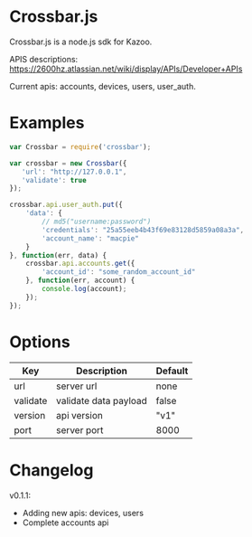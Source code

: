 # Crossbar.js

Crossbar.js is a node.js sdk for Kazoo.

APIS descriptions: https://2600hz.atlassian.net/wiki/display/APIs/Developer+APIs

Current apis:
accounts, devices, users, user_auth.

# Examples

```javascript
var Crossbar = require('crossbar');

var crossbar = new Crossbar({
   'url': "http://127.0.0.1",
   'validate': true
});

crossbar.api.user_auth.put({
	'data': {
		// md5("username:password")
		'credentials': "25a55eeb4b43f69e83128d5859a08a3a",
		'account_name': "macpie"
	}
}, function(err, data) {
	crossbar.api.accounts.get({
		'account_id': "some_random_account_id"
	}, function(err, account) {
		console.log(account);
	});
});
```

# Options

| Key | Description | Default |
| --- | ----------- | ------- |
| url | server url | none |
| validate | validate data payload | false |
| version | api version | "v1" |
| port | server port | 8000 |

# Changelog

v0.1.1:

* Adding new apis: devices, users
* Complete accounts api



